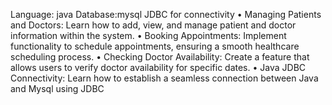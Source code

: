 Language: java 
Database:mysql
JDBC for connectivity
• Managing Patients and Doctors: Learn how to add, view, and manage patient and doctor information within
the system.
• Booking Appointments: Implement functionality to schedule appointments, ensuring a smooth healthcare
scheduling process.
• Checking Doctor Availability: Create a feature that allows users to verify doctor availability for specific dates.
• Java JDBC Connectivity: Learn how to establish a seamless connection between Java and Mysql using JDBC
